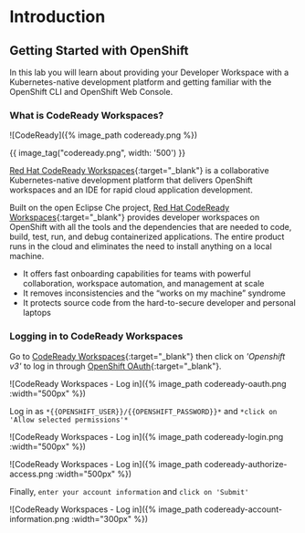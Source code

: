 # Introduction

## Getting Started with OpenShift

In this lab you will learn about providing your Developer Workspace with a Kubernetes-native development platform 
and getting familiar with the OpenShift CLI and OpenShift Web Console.

### What is CodeReady Workspaces?

![CodeReady]({% image_path codeready.png %})

{{ image_tag("codeready.png", width: '500') }}

[Red Hat CodeReady Workspaces](https://developers.redhat.com/products/codeready-workspaces/overview/){:target="_blank"} is a collaborative Kubernetes-native development platform that delivers OpenShift workspaces and an IDE for rapid cloud application development.

Built on the open Eclipse Che project, [Red Hat CodeReady Workspaces](https://developers.redhat.com/products/codeready-workspaces/overview/){:target="_blank"} provides developer workspaces on OpenShift with all the tools and the dependencies that are needed to code, build, test, run, and debug containerized applications. The entire product runs in the cloud and eliminates the need to install anything on a local machine.

* It offers fast onboarding capabilities for teams with powerful collaboration, workspace automation, and management at scale
* It removes inconsistencies and the “works on my machine” syndrome
* It protects source code from the hard-to-secure developer and personal laptops

### Logging in to CodeReady Workspaces

Go to [CodeReady Workspaces]( {{CODEREADY_WORKSPACES_URL}} ){:target="_blank"} then click on *'Openshift v3'* to log in through [OpenShift OAuth](https://docs.openshift.com/container-platform/3.11/architecture/additional_concepts/authentication.html#oauth){:target="_blank"}.

![CodeReady Workspaces - Log in]({% image_path codeready-oauth.png :width="500px" %})

Log in as `*{{OPENSHIFT_USER}}/{{OPENSHIFT_PASSWORD}}*` and `*click on 'Allow selected permissions'*`

![CodeReady Workspaces - Log in]({% image_path codeready-login.png :width="500px" %})

![CodeReady Workspaces - Log in]({% image_path codeready-authorize-access.png :width="500px" %})

Finally, `enter your account information` and `click on 'Submit'`

![CodeReady Workspaces - Log in]({% image_path codeready-account-information.png :width="300px" %})
